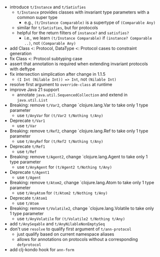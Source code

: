 - introduce `t/Instance` and `t/Satisfies`
  - `t/Instance` provides classes with invariant type parameters with a common super type
    - e.g., `(t/Instance Comparable)` is a supertype of `(Comparable Any)`
  - similar for `t/Satisfies`, but for protocols
  - helpful for the return filters of `instance?` and `satisfies?`
    - i.e., we learn `(t/Instance Comparable)` if `(instance? Comparable ..)`, not `(Comparable Any)`
- add Class <: Protocol, DataType <: Protocol cases to constraint generation
- fix Class <: Protocol subtyping case
- assert that annotation is required when extending invariant protocols with deftype
- fix intersection simplication after change in 1.1.5
  - `(I Int (Nilable Int)) => Int`, not `(Nilable Int)`
- resolve first argument to `override-class` at runtime
- improve Java 21 support
  - annotate `java.util.SequencedCollection` and extend in `java.util.List`
- Breaking: remove `t/Var2`, change `clojure.lang.Var to take only 1 type parameter
  - use `t/AnyVar` for `(t/Var2 t/Nothing t/Any)`
- Deprecate `t/Var1`
  - use `t/Var`
- Breaking: remove `t/Ref2`, change `clojure.lang.Ref to take only 1 type parameter
  - use `t/AnyRef` for `(t/Ref2 t/Nothing t/Any)`
- Deprecate `t/Ref1`
  - use `t/Ref`
- Breaking: remove `t/Agent2`, change `clojure.lang.Agent to take only 1 type parameter
  - use `t/AnyAgent` for `(t/Agent2 t/Nothing t/Any)`
- Deprecate `t/Agent1`
  - use `t/Agent`
- Breaking: remove `t/Atom2`, change `clojure.lang.Atom to take only 1 type parameter
  - use `t/AnyAtom` for `(t/Atom2 t/Nothing t/Any)`
- Deprecate `t/Atom1`
  - use `t/Atom`
- Breaking: remove `t/Volatile2`, change `clojure.lang.Volatile to take only 1 type parameter
  - use `t/AnyVolatile` for `(t/Volatile2 t/Nothing t/Any)`
- add `t/AnySeqable` and `t/AnyNilableNonEmptySeq`
- don't use `resolve` to qualify first argument of `t/ann-protocol`
  - just qualify based on current namespace aliases
  - allows for annotations on protocols without a corresponding `defprotocol`
- add clj-kondo hook for `ann-form`
